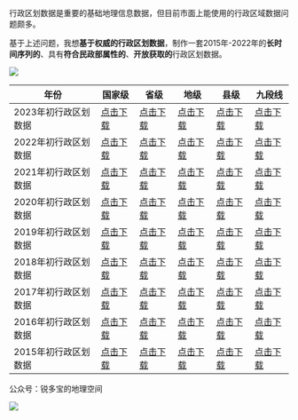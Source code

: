 行政区划数据是重要的基础地理信息数据，但目前市面上能使用的行政区域数据问题颇多。

基于上述问题，我想**基于权威的行政区划数据**，制作一套2015年-2022年的**长时间序列的**、具有**符合民政部属性的**、**开放获取的**行政区划数据。

![](http://pics.landcover100.com/pics/20222228/630b5a5878fdb.png)




| 年份                 | 国家级                                            | 省级                                              | 地级                                              | 县级                                              | 九段线                                           |
| -------------------- | ------------------------------------------------- | ------------------------------------------------- | ------------------------------------------------- | ------------------------------------------------- | ------------------------------------------------ |
| 2023年初行政区划数据 | [点击下载](https://wwqb.lanzout.com/iLPEf0jq56ob) | [点击下载](https://wwqb.lanzout.com/iYMUk0jxeene) | [点击下载](https://wwqb.lanzout.com/ig4na0jxeebc) | [点击下载](https://wwqb.lanzout.com/iFJQK0jxeeyf) | [点击下载](https://wwu.lanzout.com/ifQ0t0b5j6gd) |
| 2022年初行政区划数据 | [点击下载](https://wwqb.lanzout.com/iLPEf0jq56ob) | [点击下载](https://wwu.lanzout.com/iwGGP0b5j6li)  | [点击下载](https://wwqb.lanzout.com/iRpha0j3k7gb) | [点击下载](https://wwqb.lanzout.com/iozVS0jxegxg) | [点击下载](https://wwu.lanzout.com/ifQ0t0b5j6gd) |
| 2021年初行政区划数据 | [点击下载](https://wwqb.lanzout.com/iLPEf0jq56ob) | [点击下载](https://wwu.lanzout.com/iNfoV0b5j6na)  | [点击下载](https://wwqb.lanzout.com/iTToN0j3k7di) | [点击下载](https://wwqb.lanzout.com/iop3P0jxeisd) | [点击下载](https://wwu.lanzout.com/ifQ0t0b5j6gd) |
| 2020年初行政区划数据 | [点击下载](https://wwqb.lanzout.com/iLPEf0jq56ob) | [点击下载](https://wwu.lanzout.com/iZY7z0b5k68b)  | [点击下载](https://wwqb.lanzout.com/iZvot0j3k78d) | [点击下载](https://wwqb.lanzout.com/i8ArQ0jxejta) | [点击下载](https://wwu.lanzout.com/ifQ0t0b5j6gd) |
| 2019年初行政区划数据 | [点击下载](https://wwqb.lanzout.com/iLPEf0jq56ob) | [点击下载](https://wwqb.lanzout.com/icxjj0j3k6xc) | [点击下载](https://wwqb.lanzout.com/i8Mbk0j3k6wb) | [点击下载](https://wwqb.lanzout.com/iA0UU0jxelzi) | [点击下载](https://wwu.lanzout.com/ifQ0t0b5j6gd) |
| 2018年初行政区划数据 | [点击下载](https://wwqb.lanzout.com/iLPEf0jq56ob) | [点击下载](https://wwqb.lanzout.com/inBkw0j5ootc) | [点击下载](https://wwqb.lanzout.com/i0rl70j5oora) | [点击下载](https://wwqb.lanzout.com/ivSAD0jxemba) | [点击下载](https://wwu.lanzout.com/ifQ0t0b5j6gd) |
| 2017年初行政区划数据 | [点击下载](https://wwqb.lanzout.com/iLPEf0jq56ob) | [点击下载](https://wwqb.lanzout.com/iPlaL0j6nl9e) | [点击下载](https://wwqb.lanzout.com/iiCyu0j6nojc) | [点击下载](https://wwqb.lanzout.com/ioqqG0jxemwb) | [点击下载](https://wwu.lanzout.com/ifQ0t0b5j6gd) |
| 2016年初行政区划数据 | [点击下载](https://wwqb.lanzout.com/iLPEf0jq56ob) | [点击下载](https://wwqb.lanzout.com/iMu5A0jbw4eb) | [点击下载](https://wwqb.lanzout.com/iu6L50jbw4bi) | [点击下载](https://wwqb.lanzout.com/i30np0jxendi) | [点击下载](https://wwu.lanzout.com/ifQ0t0b5j6gd) |
| 2015年初行政区划数据 | [点击下载](https://wwqb.lanzout.com/iLPEf0jq56ob) | [点击下载](https://wwqb.lanzout.com/i6Cu20jq56sf) | [点击下载](https://wwqb.lanzout.com/iD36R0jq56re) | [点击下载](https://wwqb.lanzout.com/iY0oa0jxenpa) | [点击下载](https://wwu.lanzout.com/ifQ0t0b5j6gd) |


公众号：锐多宝的地理空间

![](http://pics.landcover100.com/pics/6241778738d1e.jpg)

